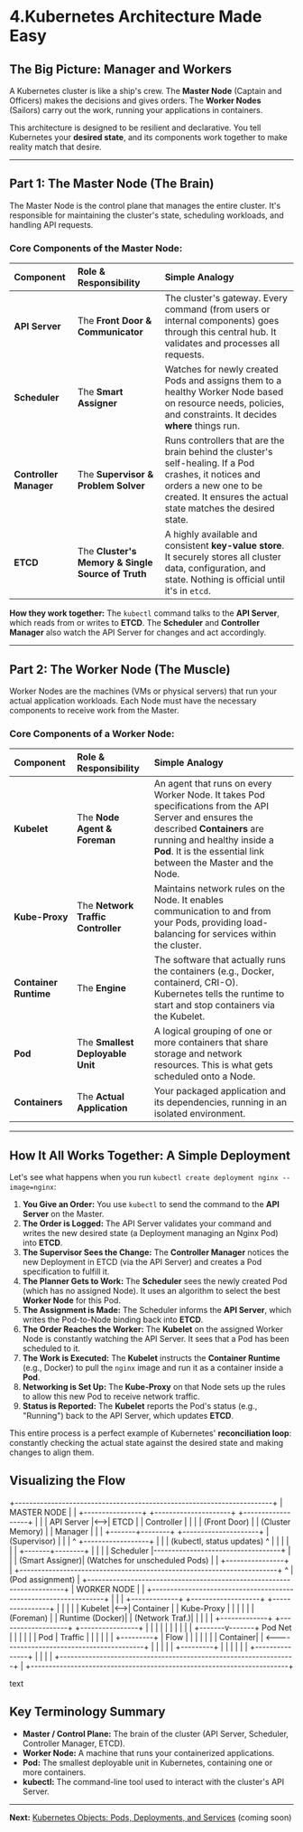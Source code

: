# 4.Kubernetes Architecture Made Easy

## The Big Picture: Manager and Workers

A Kubernetes cluster is like a ship's crew. The **Master Node** (Captain and Officers) makes the decisions and gives orders. The **Worker Nodes** (Sailors) carry out the work, running your applications in containers.

This architecture is designed to be resilient and declarative. You tell Kubernetes your **desired state**, and its components work together to make reality match that desire.

---

## Part 1: The Master Node (The Brain)

The Master Node is the control plane that manages the entire cluster. It's responsible for maintaining the cluster's state, scheduling workloads, and handling API requests.

### Core Components of the Master Node:

| Component | Role & Responsibility | Simple Analogy |
| :--- | :--- | :--- |
| **API Server** | The **Front Door & Communicator** | The cluster's gateway. Every command (from users or internal components) goes through this central hub. It validates and processes all requests. |
| **Scheduler** | The **Smart Assigner** | Watches for newly created Pods and assigns them to a healthy Worker Node based on resource needs, policies, and constraints. It decides **where** things run. |
| **Controller Manager** | The **Supervisor & Problem Solver** | Runs controllers that are the brain behind the cluster's self-healing. If a Pod crashes, it notices and orders a new one to be created. It ensures the actual state matches the desired state. |
| **ETCD** | The **Cluster's Memory & Single Source of Truth** | A highly available and consistent **key-value store**. It securely stores all cluster data, configuration, and state. Nothing is official until it's in `etcd`. |

**How they work together:** The `kubectl` command talks to the **API Server**, which reads from or writes to **ETCD**. The **Scheduler** and **Controller Manager** also watch the API Server for changes and act accordingly.

---

## Part 2: The Worker Node (The Muscle)

Worker Nodes are the machines (VMs or physical servers) that run your actual application workloads. Each Node must have the necessary components to receive work from the Master.

### Core Components of a Worker Node:

| Component | Role & Responsibility | Simple Analogy |
| :--- | :--- | :--- |
| **Kubelet** | The **Node Agent & Foreman** | An agent that runs on every Worker Node. It takes Pod specifications from the API Server and ensures the described **Containers** are running and healthy inside a **Pod**. It is the essential link between the Master and the Node. |
| **Kube-Proxy** | The **Network Traffic Controller** | Maintains network rules on the Node. It enables communication to and from your Pods, providing load-balancing for services within the cluster. |
| **Container Runtime** | The **Engine** | The software that actually runs the containers (e.g., Docker, containerd, CRI-O). Kubernetes tells the runtime to start and stop containers via the Kubelet. |
| **Pod** | The **Smallest Deployable Unit** | A logical grouping of one or more containers that share storage and network resources. This is what gets scheduled onto a Node. |
| **Containers** | The **Actual Application** | Your packaged application and its dependencies, running in an isolated environment. |

---

## How It All Works Together: A Simple Deployment

Let's see what happens when you run `kubectl create deployment nginx --image=nginx`:

1.  **You Give an Order:** You use `kubectl` to send the command to the **API Server** on the Master.
2.  **The Order is Logged:** The API Server validates your command and writes the new desired state (a Deployment managing an Nginx Pod) into **ETCD**.
3.  **The Supervisor Sees the Change:** The **Controller Manager** notices the new Deployment in ETCD (via the API Server) and creates a Pod specification to fulfill it.
4.  **The Planner Gets to Work:** The **Scheduler** sees the newly created Pod (which has no assigned Node). It uses an algorithm to select the best **Worker Node** for this Pod.
5.  **The Assignment is Made:** The Scheduler informs the **API Server**, which writes the Pod-to-Node binding back into **ETCD**.
6.  ️**The Order Reaches the Worker:** The **Kubelet** on the assigned Worker Node is constantly watching the API Server. It sees that a Pod has been scheduled to it.
7.  ️**The Work is Executed:** The **Kubelet** instructs the **Container Runtime** (e.g., Docker) to pull the `nginx` image and run it as a container inside a **Pod**.
8.  **Networking is Set Up:** The **Kube-Proxy** on that Node sets up the rules to allow this new Pod to receive network traffic.
9.  **Status is Reported:** The **Kubelet** reports the Pod's status (e.g., "Running") back to the API Server, which updates **ETCD**.

This entire process is a perfect example of Kubernetes' **reconciliation loop**: constantly checking the actual state against the desired state and making changes to align them.

## Visualizing the Flow
+-----------------------------------------------------------------------+
| MASTER NODE |
| +----------------+ +---------------------+ +------------------+ |
| | API Server |<-->| ETCD | | Controller | |
| | (Front Door) | | (Cluster Memory) | | Manager | |
| +-------+--------+ +---------------------+ | (Supervisor) | |
| ^ +------------------+ |
| | (kubectl, status updates) ^ |
| | | |
| +-------+--------+ | |
| | Scheduler |-----------------------------------+ |
| | (Smart Assigner)| (Watches for unscheduled Pods) |
| +----------------+ |
+-----------------------------------------------------------------------+
^
| (Pod assignment)
|
+-----------------------------------------------------------------------+
| WORKER NODE |
| +-----------------------------------------------------------------+ |
| | +-------------+ +-------------------+ +----------------+ | |
| | | Kubelet |<-->| Container | | Kube-Proxy | | |
| | | (Foreman) | | Runtime (Docker)| | (Network Traf.)| | |
| | +-------------+ +-------------------+ +----------------+ | |
| | | | | |
| | +-------v-------+ Pod Net | | |
| | | Pod | Traffic | | |
| | | +---------+ | Flow | | |
| | | | Container| | <-----------------------------------------+ | |
| | | +---------+ | | | |
| | +---------------+ | | |
| +-----------------------------------------------------------------+ |
+-----------------------------------------------------------------------+

text

## Key Terminology Summary

*   **Master / Control Plane:** The brain of the cluster (API Server, Scheduler, Controller Manager, ETCD).
*   **Worker Node:** A machine that runs your containerized applications.
*   **Pod:** The smallest deployable unit in Kubernetes, containing one or more containers.
*   **kubectl:** The command-line tool used to interact with the cluster's API Server.

---

**Next:** [Kubernetes Objects: Pods, Deployments, and Services](./06-kubernetes-objects-pods-deployments-services.md) (coming soon)
